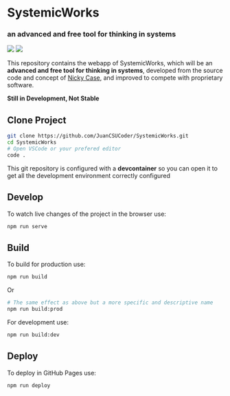 # SystemicWorks
### an advanced and free tool for thinking in systems

![](https://img.shields.io/github/workflow/status/JuanCSUCoder/SystemicWorks/Node.js%20CI/main?label=Main%20Branch&style=flat-square)	![](https://img.shields.io/github/languages/code-size/JuanCSUCoder/SystemicWorks?style=flat-square)

This repository contains the webapp of SystemicWorks, which will be an **advanced and free tool for thinking in systems**, developed from the source code and concept of [Nicky Case](http://ncase.me), and improved to compete with proprietary software.

**Still in Development, Not Stable**

## Clone Project

```bash
git clone https://github.com/JuanCSUCoder/SystemicWorks.git
cd SystemicWorks
# Open VSCode or your prefered editor
code .
```

This git repository is configured with a **devcontainer** so you can open it to get all the development environment correctly configured

## Develop
To watch live changes of the project in the browser use:

```bash
npm run serve
```

## Build
To build for production use:

```bash
npm run build
```

Or

```bash
# The same effect as above but a more specific and descriptive name
npm run build:prod
```

For development use:

```bash
npm run build:dev
```

## Deploy
To deploy in GitHub Pages use:

	npm run deploy